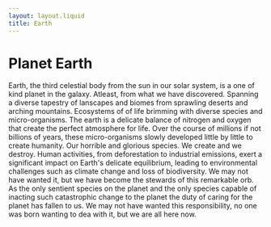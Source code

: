 ```yaml
---
layout: layout.liquid
title: Earth
---
```


# Planet **Earth**

Earth, the third celestial body from the sun in our solar system, is a one of kind planet in the galaxy. Atleast, from what we have discovered. Spanning a diverse tapestry of lanscapes and biomes from sprawling deserts and arching mountains. Ecosystems of of life brimming with diverse species and micro-organisms. The earth is a delicate balance of nitrogen and oxygen that create the perfect atmosphere for life. Over the course of millions if not billions of years, these micro-organisms slowly developed little by little to create humanity. Our horrible and glorious species. We create and we destroy. Human activities, from deforestation to industrial emissions, exert a significant impact on Earth's delicate equilibrium, leading to environmental challenges such as climate change and loss of biodiversity. We may not have wanted it, but we have become the stewards of this remarkable orb. As the only sentient species on the planet and the only species capable of inacting such catastrophic change to the planet the duty of caring for the planet has fallen to us. We may not have wanted this responsibility, no one was born wanting to dea with it, but we are all here now.
